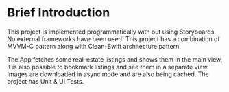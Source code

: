 # Brief Introduction

This project is implemented programmatically with out using Storyboards.
No external frameworks have been used.
This project has a combination of MVVM-C pattern along with Clean-Swift architecture pattern.

The App fetches some real-estate listings and shows them in the main view, it is also possible to bookmark listings and see them in a separate view. 
Images are downloaded in async mode and are also being cached.
The project has Unit & UI Tests.
